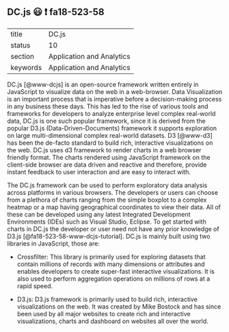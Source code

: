 ## DC.js :smiley: :exclamation: fa18-523-58


|          |                           |
| -------- | ------------------------- |
| title    | DC.js                     | 
| status   | 10                        |
| section  | Application and Analytics |
| keywords | Application and Analytics |


DC.js [@www-dcjs] is an open-source framework written entirely in JavaScript to visualize data on the web in a web-browser. Data Visualization is an important process that is imperative before a decision-making process in any business these days. This has led to the rise of various tools and frameworks for developers to analyze enterprise level complex real-world data, DC.js is one such popular framework, since it is derived from the popular D3.js (Data-Driven-Documents) framework it supports exploration on large multi-dimensional complex real-world datasets. D3 [@www-d3] has been the de-facto standard to build rich, interactive visualizations on the web. DC.js uses d3 framework to render charts in a web browser friendly format. The charts rendered using JavaScript framework on the client-side browser are data driven and reactive and therefore, provide instant feedback to user interaction and are easy to interact with.

The DC.js framework can be used to perform exploratory data analysis across platforms in various browsers. The developers or users can choose from a plethora of charts ranging from the simple boxplot to a complex heatmap or a map having geographical coordinates to view their data. All of these can be developed using any latest Integrated Development Environments (IDEs) such as Visual Studio, Eclipse. To get started with charts in DC.js the developer or user need not have any prior knowledge of D3.js [@fa18-523-58-www-dcjs-tutorial]. DC.js is mainly built using two libraries in JavaScript, those are:

* Crossfilter:
This library is primarily used for exploring datasets that contain millions of records with many dimensions or attributes and enables developers to create super-fast interactive visualizations. It is also used to perform aggregation operations on millions of rows at a rapid speed.

* D3.js:
D3.js framework is primarily used to build rich, interactive visualizations on the web. It was created by Mike Bostock and has since been used by all major websites to create rich and interactive visualizations, charts and dashboard on websites all over the world.
